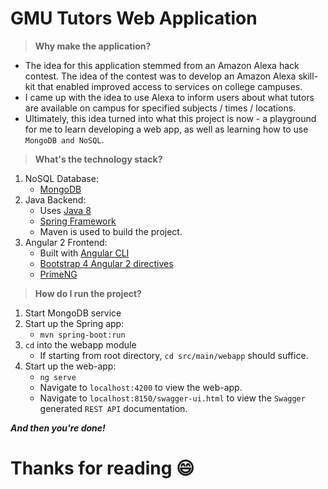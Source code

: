 # GMU Tutors Web Application
>**Why make the application?**

+ The idea for this application stemmed from an Amazon Alexa hack contest. 
  The idea of the contest was to develop an Amazon Alexa skill-kit that enabled improved access to 
  services on college campuses.
+ I came up with the idea to use Alexa to inform users about what tutors are available on campus 
  for specified subjects / times / locations.
+ Ultimately, this idea turned into what this project is now - a playground for me to learn developing a web app,
  as well as learning how to use ```MongoDB and NoSQL```.
  
>**What's the technology stack?**

1. NoSQL Database:
    * [MongoDB](https://www.mongodb.com/)
2. Java Backend:
    * Uses [Java 8](http://www.oracle.com/technetwork/java/javase/downloads/jdk8-downloads-2133151.html)
    * [Spring Framework](https://spring.io/)
    * Maven is used to build the project.
3. Angular 2 Frontend:
    * Built with [Angular CLI](https://cli.angular.io/)
    * [Bootstrap 4 Angular 2 directives](https://ng-bootstrap.github.io/#/home)
    * [PrimeNG](https://www.primefaces.org/primeng/)

>**How do I run the project?**

1. Start MongoDB service 
2. Start up the Spring app: 
    * ```mvn spring-boot:run```
3. ```cd``` into the webapp module
    * If starting from root directory, ```cd src/main/webapp``` should suffice.
4. Start up the web-app: 
    * ```ng serve``` 
    * Navigate to ```localhost:4200``` to view the web-app.
    * Navigate to ```localhost:8150/swagger-ui.html``` to view the `Swagger` generated 
      `REST API` documentation.
    
**_And then you're done!_**

# Thanks for reading :smile: